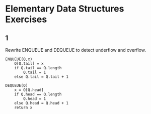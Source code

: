 # Elementary Data Structures Exercises

## 1

Rewrite ENQUEUE and DEQUEUE to detect underflow and overflow.

```text
ENQUEUE(Q,x)
    Q[Q.tail] = x
    if Q.tail == Q.length
        Q.tail = 1
    else Q.tail = Q.tail + 1
```

```text
DEQUEUE(Q)
    x = Q[Q.head]
    if Q.head == Q.length
        Q.head = 1
    else Q.head = Q.head + 1
    return x
```
